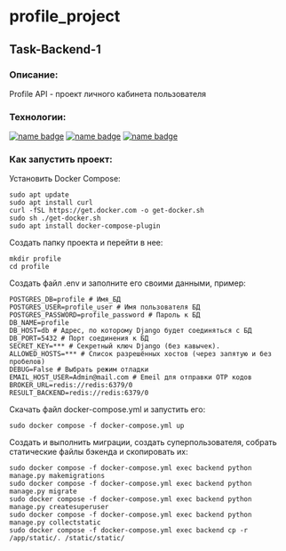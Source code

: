 # profile_project
## Task-Backend-1
### Описание:
Profile API - проект личного кабинета пользователя

### Технологии:

[![name badge](https://img.shields.io/badge/Python-3776AB?logo=python&logoColor=white)](https://www.python.org/)
[![name badge](https://img.shields.io/badge/Django-3776AB?logo=django&logoColor=white)](https://docs.djangoproject.com/en/4.2/releases/3.2/)
[![name badge](https://img.shields.io/badge/Django_REST_framework-3776AB?logo=djangorestramework&logoColor=white)](https://www.django-rest-framework.org/)

### Как запустить проект:

Установить Docker Compose:

```
sudo apt update
sudo apt install curl
curl -fSL https://get.docker.com -o get-docker.sh
sudo sh ./get-docker.sh
sudo apt install docker-compose-plugin 
```
Cоздать папку проекта и перейти в нее:
```
mkdir profile
cd profile
```
Создать файл .env и заполните его своими данными, пример:

```
POSTGRES_DB=profile # Имя_БД
POSTGRES_USER=profile_user # Имя пользователя БД
POSTGRES_PASSWORD=profile_password # Пароль к БД
DB_NAME=profile
DB_HOST=db # Адрес, по которому Django будет соединяться с БД
DB_PORT=5432 # Порт соединения к БД
SECRET_KEY=*** # Секретный ключ Django (без кавычек).
ALLOWED_HOSTS=*** # Список разрешённых хостов (через запятую и без пробелов)
DEBUG=False # Выбрать режим отладки
EMAIL_HOST_USER=Admin@mail.com # Emeil для отправки OTP кодов
BROKER_URL=redis://redis:6379/0
RESULT_BACKEND=redis://redis:6379/0
```

Скачать файл docker-compose.yml и запустить его:

```
sudo docker compose -f docker-compose.yml up
```

Создать и выполнить миграции, создать суперпользователя, собрать статические файлы бэкенда и скопировать их:

```
sudo docker compose -f docker-compose.yml exec backend python manage.py makemigrations
sudo docker compose -f docker-compose.yml exec backend python manage.py migrate
sudo docker compose -f docker-compose.yml exec backend python manage.py createsuperuser
sudo docker compose -f docker-compose.yml exec backend python manage.py collectstatic
sudo docker compose -f docker-compose.yml exec backend cp -r /app/static/. /static/static/ 
```
